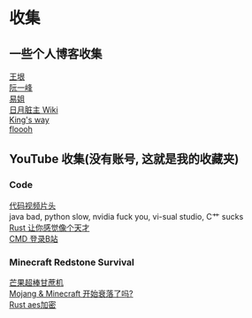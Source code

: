 # 收集
## 一些个人博客收集
[王垠](http://www.yinwang.org/)<br>
[阮一峰](http://ruanyifeng.com/blog/)<br>
[易姐](https://shakaianee.top/)<br>
[日月脏主 Wiki](https://moonboos.fandom.com/zh/wiki/%E6%98%8E%E6%9C%88%E5%BA%84%E4%B8%BB_Wiki)<br>
[King's way](https://blog.stdio.io/1385)<br>
[floooh](https://floooh.github.io/)

## YouTube 收集(没有账号, 这就是我的收藏夹)
### Code
[代码视频片头](https://youtu.be/gG00NgcdNEk)<br>
java bad, python slow, nvidia fuck you, vi-sual studio, C艹 sucks<br>
[Rust 让你感觉像个天才](https://youtu.be/0rJ94rbdteE)<br>
[CMD 登录B站](https://youtu.be/nfF91Z6fqGk)<br>
### Minecraft Redstone Survival
[芒果超棒甘蔗机](https://youtu.be/-mzdU-mk7JA)<br>
[Mojang & Minecraft 开始衰落了吗?](https://youtu.be/VKydXD6Lr20)<br>
[Rust aes加密](https://youtu.be/l0AmlU-4IRM)<br>
